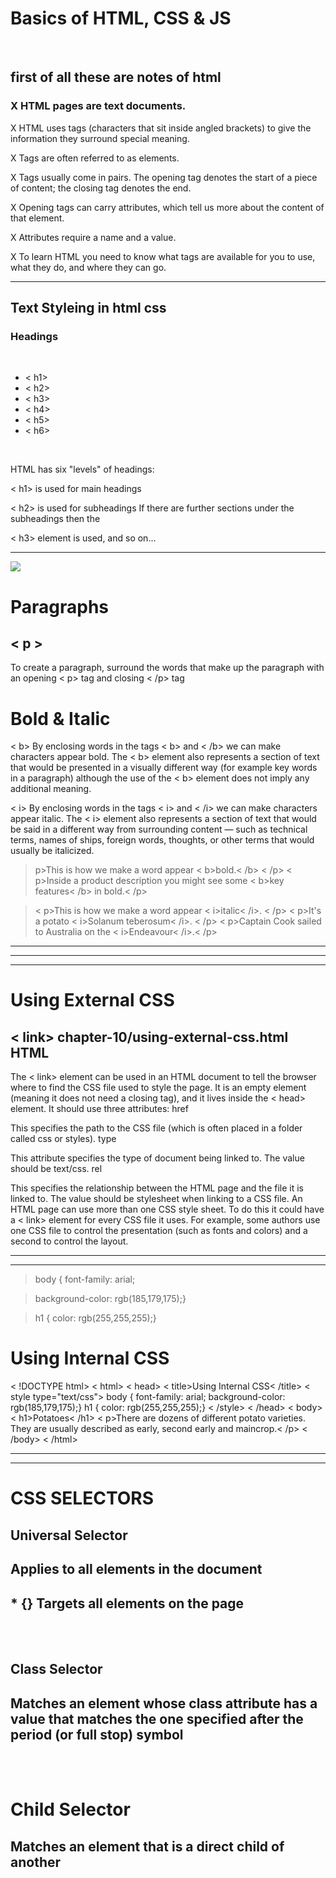 # Basics of HTML, CSS & JS

<br>

## first of all these are notes of html 
### X HTML pages are text documents.
X HTML uses tags (characters that sit inside angled
brackets) to give the information they surround special
meaning.

X Tags are often referred to as elements.

X Tags usually come in pairs. The opening tag denotes
the start of a piece of content; the closing tag denotes
the end.

X Opening tags can carry attributes, which tell us more
about the content of that element.

X Attributes require a name and a value.

X To learn HTML you need to know what tags are
available for you to use, what they do, and where they
can go.

---

## Text Styleing in html css

### Headings
<br>

* < h1>
* < h2>
* < h3>
* < h4>
* < h5>
* < h6>
<br>

HTML has six "levels" of
headings:

< h1> is used for main headings

< h2> is used for subheadings
If there are further sections
under the subheadings then the

< h3> element is used, and so
on...

---
![](cd.bmp)




# Paragraphs
##  < p >
To create a paragraph, surround
the words that make up the
paragraph with an opening < p>
tag and closing < /p> tag

# Bold & Italic
< b>
By enclosing words in the tags
< b> and < /b> we can make
characters appear bold.
The < b> element also represents
a section of text that would be
presented in a visually different
way (for example key words in a
paragraph) although the use of
the < b> element does not imply
any additional meaning.

< i>
By enclosing words in the tags
< i> and < /i> we can make
characters appear italic.
The < i> element also represents
a section of text that would be
said in a different way from
surrounding content — such as
technical terms, names of ships,
foreign words, thoughts, or other
terms that would usually be
italicized.

> p>This is how we make a word appear < b>bold.< /b>
 < /p>
< p>Inside a product description you might see some
< b>key features< /b> in bold.< /p>

> < p>This is how we make a word appear < i>italic< /i>.
 < /p>
< p>It's a potato < i>Solanum teberosum< /i>.
< /p>
< p>Captain Cook sailed to Australia on the
< i>Endeavour< /i>.< /p>

---

---
---

 # Using External CSS

## < link> chapter-10/using-external-css.html HTML
The < link> element can be used
in an HTML document to tell the
browser where to find the CSS
file used to style the page. It is an
empty element (meaning it does
not need a closing tag), and it
lives inside the < head> element.
It should use three attributes:
href

This specifies the path to the
CSS file (which is often placed in
a folder called css or styles).
type

This attribute specifies the type
of document being linked to. The
value should be text/css.
rel

This specifies the relationship
between the HTML page and
the file it is linked to. The value
should be stylesheet when
linking to a CSS file.
An HTML page can use more
than one CSS style sheet. To
do this it could have a < link>
element for every CSS file it
uses.
 For example, some authors
use one CSS file to control the
presentation (such as fonts and
colors) and a second to control
the layout. 

***
***
> body {
 font-family: arial;

> background-color: rgb(185,179,175);}

> h1 {
 color: rgb(255,255,255);}

 # Using Internal CSS

< !DOCTYPE html>
< html>
< head>
 < title>Using Internal CSS< /title>
 < style type="text/css">
 body {
 font-family: arial;
 background-color: rgb(185,179,175);}
 h1 {
 color: rgb(255,255,255);}
 < /style>
< /head>
< body>
 < h1>Potatoes< /h1>
 < p>There are dozens of different potato
 varieties. They are usually described as
 early, second early and maincrop.< /p>
< /body>
< /html>

***
***
# CSS SELECTORS
## Universal Selector
## Applies to all elements in the document 
## * {} Targets all elements on the page
<br>
<br>

## Class Selector
## Matches an element whose class attribute has a value that matches the one specified after the period (or full stop) symbol

<br>
<br>

# Child Selector
## Matches an element that is a direct child of another


